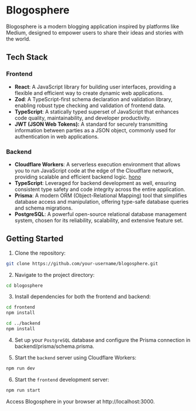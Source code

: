 # Blogosphere
Blogosphere is a modern blogging application inspired by platforms like Medium, designed to empower users to share their ideas and stories with the world. 

## Tech Stack
### Frontend

- **React**: A JavaScript library for building user interfaces, providing a flexible and efficient way to create dynamic web applications.
- **Zod**: A TypeScript-first schema declaration and validation library, enabling robust type checking and validation of frontend data.
- **TypeScript**: A statically typed superset of JavaScript that enhances code quality, maintainability, and developer productivity.
- **JWT (JSON Web Tokens):** A standard for securely transmitting information between parties as a JSON object, commonly used for authentication in web applications.


### Backend
- **Cloudflare Workers**: A serverless execution environment that allows you to run JavaScript code at the edge of the Cloudflare network, providing scalable and efficient backend logic. [hono](https://hono.dev/top)
- **TypeScript**: Leveraged for backend development as well, ensuring consistent type safety and code integrity across the entire application.
- **Prisma**: A modern ORM (Object-Relational Mapping) tool that simplifies database access and manipulation, offering type-safe database queries and schema migrations.
- **PostgreSQL**: A powerful open-source relational database management system, chosen for its reliability, scalability, and extensive feature set.


## Getting Started


1. Clone the repository:

```bash
git clone https://github.com/your-username/blogosphere.git
```
2. Navigate to the project directory:
```bash
cd blogosphere
```
3. Install dependencies for both the frontend and backend:
```bash
cd frontend
npm install
```
```bash
cd ../backend
npm install
```
4. Set up your `PostgreSQL` database and configure the Prisma connection in backend/prisma/schema.prisma.

5. Start the `backend` server using Cloudflare Workers:

```bash
npm run dev
```
6. Start the `frontend` development server:
```bash
npm run start
```

Access Blogosphere in your browser at http://localhost:3000.
